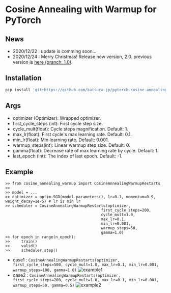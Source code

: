 # Cosine Annealing with Warmup for PyTorch

## News
- 2020/12/22 : update is comming soon...
- 2020/12/24 : Merry Christmas! Release new version, 2.0. previous version is [here (branch: 1.0)](https://github.com/katsura-jp/pytorch-cosine-annealing-with-warmup/tree/1.0).

## Installation
```bash
pip install 'git+https://github.com/katsura-jp/pytorch-cosine-annealing-with-warmup'
```

## Args
- optimizer (Optimizer): Wrapped optimizer.
- first_cycle_steps (int): First cycle step size.
- cycle_mult(float): Cycle steps magnification. Default: 1.
- max_lr(float): First cycle's max learning rate. Default: 0.1.
- min_lr(float): Min learning rate. Default: 0.001.
- warmup_steps(int): Linear warmup step size. Default: 0.
- gamma(float): Decrease rate of max learning rate by cycle. Default: 1.
- last_epoch (int): The index of last epoch. Default: -1.

## Example
```
>> from cosine_annealing_warmup import CosineAnnealingWarmupRestarts
>>
>> model = ...
>> optimizer = optim.SGD(model.parameters(), lr=0.1, momentum=0.9, weight_decay=1e-5) # lr is min lr
>> scheduler = CosineAnnealingWarmupRestarts(optimizer,
                                          first_cycle_steps=200,
                                          cycle_mult=1.0,
                                          max_lr=0.1,
                                          min_lr=0.001,
                                          warmup_steps=50,
                                          gamma=1.0)
>> for epoch in range(n_epoch):
>>     train()
>>     valid()
>>     scheduler.step()
```

- case1 : `CosineAnnealingWarmupRestarts(optimizer, first_cycle_steps=500, cycle_mult=1.0, max_lr=0.1, min_lr=0.001, warmup_steps=100, gamma=1.0)`
![example1](./src/plot001.png "example1")
- case2 : `CosineAnnealingWarmupRestarts(optimizer, first_cycle_steps=200, cycle_mult=1.0, max_lr=0.1, min_lr=0.001, warmup_steps=50, gamma=0.5)`
![example2](./src/plot002.png "example2")
